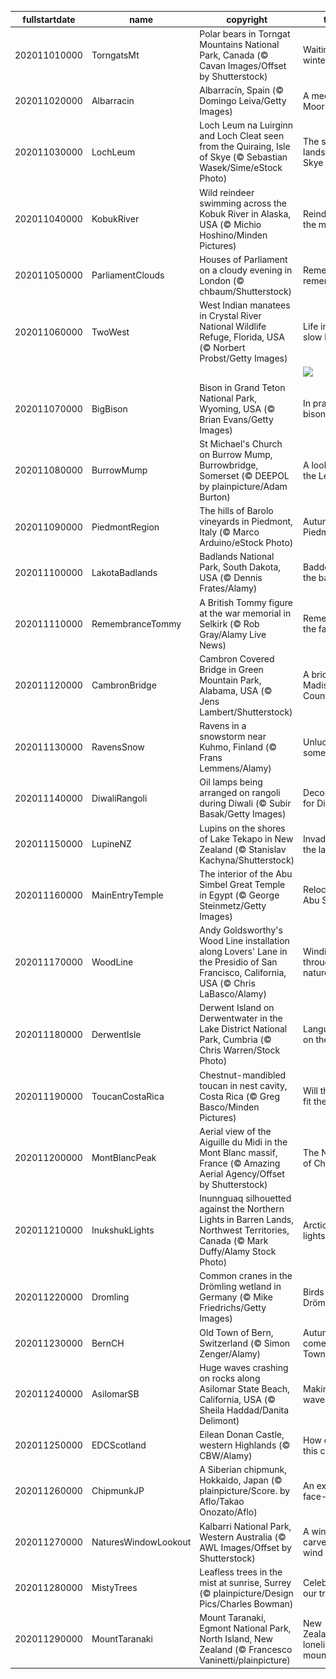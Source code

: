 |fullstartdate|name|copyright|title|image|
|--|--|--|--|--|
202011010000|TorngatsMt|Polar bears in Torngat Mountains National Park, Canada (© Cavan Images/Offset by Shutterstock)|Waiting for winter|![](/en-GB/2020/11/202011010000TorngatsMt.jpg)|
202011020000|Albarracin|Albarracín, Spain (© Domingo Leiva/Getty Images)|A medieval Moorish gem|![](/en-GB/2020/11/202011020000Albarracin.jpg)|
202011030000|LochLeum|Loch Leum na Luirginn and Loch Cleat seen from the Quiraing, Isle of Skye (© Sebastian Wasek/Sime/eStock Photo)|The sliding landscape of Skye|![](/en-GB/2020/11/202011030000LochLeum.jpg)|
202011040000|KobukRiver|Wild reindeer swimming across the Kobuk River in Alaska, USA (© Michio Hoshino/Minden Pictures)|Reindeer on the move|![](/en-GB/2020/11/202011040000KobukRiver.jpg)|
202011050000|ParliamentClouds|Houses of Parliament on a cloudy evening in London (© chbaum/Shutterstock)|Remember, remember|![](/en-GB/2020/11/202011050000ParliamentClouds.jpg)|
202011060000|TwoWest|West Indian manatees in Crystal River National Wildlife Refuge, Florida, USA (© Norbert Probst/Getty Images)|Life in the slow lane|![](/en-GB/2020/11/202011060000TwoWest.jpg)|
||||![](/en-GB/2020/11/.jpg)|
202011070000|BigBison|Bison in Grand Teton National Park, Wyoming, USA (© Brian Evans/Getty Images)|In praise of bisons|![](/en-GB/2020/11/202011070000BigBison.jpg)|
202011080000|BurrowMump|St Michael's Church on Burrow Mump, Burrowbridge, Somerset  (© DEEPOL by plainpicture/Adam Burton)|A lookout on the Levels|![](/en-GB/2020/11/202011080000BurrowMump.jpg)|
202011090000|PiedmontRegion|The hills of Barolo vineyards in Piedmont, Italy (© Marco Arduino/eStock Photo)|Autumn in Piedmont|![](/en-GB/2020/11/202011090000PiedmontRegion.jpg)|
202011100000|LakotaBadlands|Badlands National Park, South Dakota, USA (© Dennis Frates/Alamy)|Baddest of the badlands|![](/en-GB/2020/11/202011100000LakotaBadlands.jpg)|
202011110000|RemembranceTommy|A British Tommy figure at the war memorial in Selkirk (© Rob Gray/Alamy Live News)|Remembering the fallen|![](/en-GB/2020/11/202011110000RemembranceTommy.jpg)|
202011120000|CambronBridge|Cambron Covered Bridge in Green Mountain Park, Alabama, USA (© Jens Lambert/Shutterstock)|A bridge of Madison County|![](/en-GB/2020/11/202011120000CambronBridge.jpg)|
202011130000|RavensSnow|Ravens in a snowstorm near Kuhmo, Finland (© Frans Lemmens/Alamy)|Unlucky for some|![](/en-GB/2020/11/202011130000RavensSnow.jpg)|
202011140000|DiwaliRangoli|Oil lamps being arranged on rangoli during Diwali (© Subir Basak/Getty Images)|Decorating for Diwali|![](/en-GB/2020/11/202011140000DiwaliRangoli.jpg)|
202011150000|LupineNZ|Lupins on the shores of Lake Tekapo in New Zealand (© Stanislav Kachyna/Shutterstock)|Invaders of the lake|![](/en-GB/2020/11/202011150000LupineNZ.jpg)|
202011160000|MainEntryTemple|The interior of the Abu Simbel Great Temple in Egypt (© George Steinmetz/Getty Images)|Relocating Abu Simbel|![](/en-GB/2020/11/202011160000MainEntryTemple.jpg)|
202011170000|WoodLine|Andy Goldsworthy's Wood Line installation along Lovers' Lane in the Presidio of San Francisco, California, USA (© Chris LaBasco/Alamy)|Winding through nature|![](/en-GB/2020/11/202011170000WoodLine.jpg)|
202011180000|DerwentIsle|Derwent Island on Derwentwater in the Lake District National Park, Cumbria (© Chris Warren/Stock Photo)|Languid life on the Lakes|![](/en-GB/2020/11/202011180000DerwentIsle.jpg)|
202011190000|ToucanCostaRica|Chestnut-mandibled toucan in nest cavity, Costa Rica (© Greg Basco/Minden Pictures)|Will this nest fit the bill?|![](/en-GB/2020/11/202011190000ToucanCostaRica.jpg)|
202011200000|MontBlancPeak|Aerial view of the Aiguille du Midi in the Mont Blanc massif, France (© Amazing Aerial Agency/Offset by Shutterstock)|The Needle of Chamonix|![](/en-GB/2020/11/202011200000MontBlancPeak.jpg)|
202011210000|InukshukLights|Inunnguaq silhouetted against the Northern Lights in Barren Lands, Northwest Territories, Canada (© Mark Duffy/Alamy Stock Photo)|Arctic lightshow|![](/en-GB/2020/11/202011210000InukshukLights.jpg)|
202011220000|Dromling|Common cranes in the Drömling wetland in Germany (© Mike Friedrichs/Getty Images)|Birds of the Drömling|![](/en-GB/2020/11/202011220000Dromling.jpg)|
202011230000|BernCH|Old Town of Bern, Switzerland (© Simon Zenger/Alamy)|Autumn comes to Old Town|![](/en-GB/2020/11/202011230000BernCH.jpg)|
202011240000|AsilomarSB|Huge waves crashing on rocks along Asilomar State Beach, California, USA (© Sheila Haddad/Danita Delimont)|Making waves|![](/en-GB/2020/11/202011240000AsilomarSB.jpg)|
202011250000|EDCScotland|Eilean Donan Castle, western Highlands (© CBW/Alamy)|How old is this castle?|![](/en-GB/2020/11/202011250000EDCScotland.jpg)|
202011260000|ChipmunkJP|A Siberian chipmunk, Hokkaido, Japan (© plainpicture/Score. by Aflo/Takao Onozato/Aflo)|An expert face-stuffer|![](/en-GB/2020/11/202011260000ChipmunkJP.jpg)|
202011270000|NaturesWindowLookout|Kalbarri National Park, Western Australia (© AWL Images/Offset by Shutterstock)|A window carved by the wind|![](/en-GB/2020/11/202011270000NaturesWindowLookout.jpg)|
202011280000|MistyTrees|Leafless trees in the mist at sunrise, Surrey (© plainpicture/Design Pics/Charles Bowman)|Celebrating our trees|![](/en-GB/2020/11/202011280000MistyTrees.jpg)|
202011290000|MountTaranaki|Mount Taranaki, Egmont National Park, North Island, New Zealand (© Francesco Vaninetti/plainpicture)|New Zealand's loneliest mountain|![](/en-GB/2020/11/202011290000MountTaranaki.jpg)|
